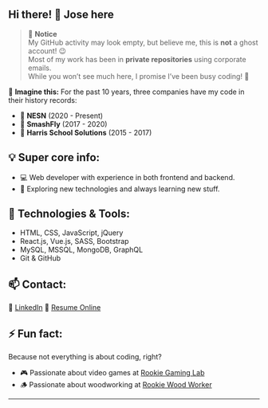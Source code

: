## Hi there! 👋 Jose here  

> 👻 **Notice**  
> My GitHub activity may look empty, but believe me, this is **not** a ghost account! 😉  
> Most of my work has been in **private repositories** using corporate emails.  
> While you won’t see much here, I promise I’ve been busy coding! 🚀  

📜 **Imagine this:** For the past 10 years, three companies have my code in their history records:  
- 🏢 **NESN** (2020 - Present)  
- 🏢 **SmashFly** (2017 - 2020)  
- 🏢 **Harris School Solutions** (2015 - 2017)  

## 💡 Super core info:
- 💻 Web developer with experience in both frontend and backend. 
- 🚀 Exploring new technologies and always learning new stuff.  

## 🔧 Technologies & Tools:  
- HTML, CSS, JavaScript, jQuery  
- React.js, Vue.js, SASS, Bootstrap  
- MySQL, MSSQL, MongoDB, GraphQL  
- Git & GitHub  

## 📫 Contact:  
📌 [LinkedIn](https://www.linkedin.com/in/joseisraelmolina/)
📌 [Resume Online](https://josemolinaresume.com/site/)

## ⚡ Fun fact:
Because not everything is about coding, right?
- 🎮 Passionate about video games at [Rookie Gaming Lab](https://www.youtube.com/@RookieGamingLab)
- 🪵 Passionate about woodworking at [Rookie Wood Worker](https://www.youtube.com/@RookieGamingLab)

---  

<!--
**jimolina/jimolina** is a ✨ _special_ ✨ repository because its `README.md` (this file) appears on your GitHub profile.

Here are some ideas to get you started:

- 🔭 I’m currently working on ...
- 🌱 I’m currently learning ...
- 👯 I’m looking to collaborate on ...
- 🤔 I’m looking for help with ...
- 💬 Ask me about ...
- 📫 How to reach me: ...
- 😄 Pronouns: ...
- ⚡ Fun fact: ...
-->
